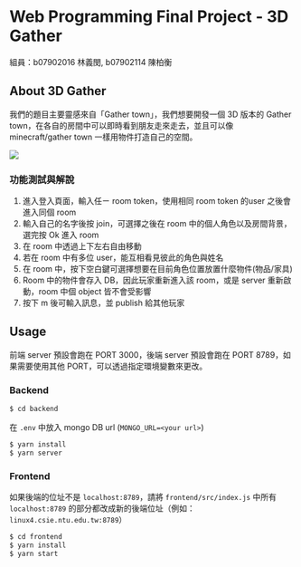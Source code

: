 # Web Programming Final Project - 3D Gather

組員：b07902016 林義閔, b07902114 陳柏衡

## About 3D Gather
我們的題目主要靈感來自「Gather town」，我們想要開發一個 3D 版本的 Gather town，在各自的房間中可以即時看到朋友走來走去，並且可以像 minecraft/gather town 一樣用物件打造自己的空間。

![](https://i.imgur.com/mpYcRXp.jpg)

### 功能測試與解說
1. 進入登入頁面，輸入任ㄧ room token，使用相同 room token 的user 之後會進入同個 room
2. 輸入自己的名字後按 join，可選擇之後在 room 中的個人角色以及房間背景，選完按 Ok 進入 room
3. 在 room 中透過上下左右自由移動
4. 若在 room 中有多位 user，能互相看見彼此的角色與姓名
5. 在 room 中，按下空白鍵可選擇想要在目前角色位置放置什麼物件(物品/家具)
6. Room 中的物件會存入 DB，因此玩家重新進入該 room，或是 server 重新啟動，room 中個 object 皆不會受影響
7. 按下 m 後可輸入訊息，並 publish 給其他玩家

## Usage

前端 server 預設會跑在 PORT 3000，後端 server 預設會跑在 PORT 8789，如果需要使用其他 PORT，可以透過指定環境變數來更改。

### Backend

```bash
$ cd backend
```
在 `.env` 中放入 mongo DB url (`MONGO_URL=<your url>`)

```bash
$ yarn install
$ yarn server
```

### Frontend

如果後端的位址不是 `localhost:8789`，請將 `frontend/src/index.js` 中所有 `localhost:8789` 的部分都改成新的後端位址（例如：`linux4.csie.ntu.edu.tw:8789`）

```bash
$ cd frontend
$ yarn install
$ yarn start
```


